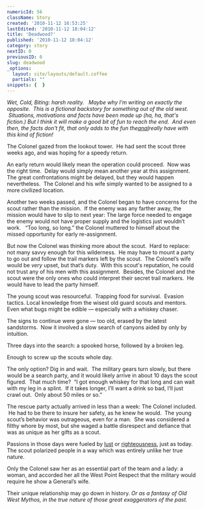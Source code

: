 ```yaml
---
numericId: 56
className: Story
created: '2010-11-12 16:53:25'
lastEdited: '2010-11-12 18:04:12'
title: 'Deadwood?'
published: '2010-11-12 18:04:12'
category: story
nextID: 0
previousID: 0
slug: deadwood
_options:
  layout: site/layouts/default.coffee
  partials: ""
snippets: {  }
---
```

_Wet, Cold, Biting: harsh reality. &nbsp; Maybe why I&rsquo;m writing on exactly the opposite.&nbsp; This is a fictional backstory for something out of the old west. &nbsp;Situations, motivations and facts have been made up (ha, ha, that's fiction.) But I think it will make a good bit of fun to reach the end. &nbsp;And even then, the facts don't fit, that only adds to the fun the_[_anal_][0]_really have with this kind of fiction!_

The Colonel gazed from the lookout tower.&nbsp; He had sent the scout three weeks ago, and was hoping for a speedy return.

An early return would likely mean the operation could proceed.&nbsp; Now was the right time.&nbsp; Delay would simply mean another year at this assignment.&nbsp; The great confrontations might be delayed, but they would happen nevertheless.&nbsp; The Colonel and his wife simply wanted to be assigned to a more civilized location.

Another two weeks passed, and the Colonel began to have concerns for the scout rather than the mission.&nbsp; If the enemy was any farther away, the mission would have to slip to next year: The large force needed to engage the enemy would not have proper supply and the logistics just wouldn&rsquo;t work. &nbsp; &ldquo;Too long, so long.&rdquo; the Colonel muttered to himself about the missed opportunity for early re-assignment.

But now the Colonel was thinking more about the scout.&nbsp; Hard to replace: not many savvy enough for this wilderness.&nbsp; He may have to mount a party to go out and follow the trail markers left by the scout.&nbsp; The Colonel&rsquo;s wife would be _very_ upset, but that&rsquo;s duty. &nbsp;With this scout's reputation, he could not trust any of his men with this assignment.&nbsp; Besides, the Colonel and the scout were the only ones who could interpret their secret trail markers.&nbsp; He would have to lead the party himself.

The young scout was resourceful.&nbsp; Trapping food for survival.&nbsp; Evasion tactics. Local knowledge from the wisest old guard scouts and mentors.&nbsp; Even what bugs might be edible &mdash; especially with a whiskey chaser.

The signs to continue were gone &mdash; too old, erased by the latest sandstorms.&nbsp; Now it involved a slow search of canyons aided by only by intuition.

Three days into the search: a spooked horse, followed by a broken leg.

Enough to screw up the scouts whole day.

The only option? Dig in and wait.&nbsp; The military gears turn slowly, but there would be a search party, and it would likely arrive in about 10 days the scout figured.&nbsp; That much time?&nbsp; &ldquo;I got enough whiskey for that long and can wait with my leg in a splint.&nbsp; If it takes longer, I&rsquo;ll want a drink so bad, I&rsquo;ll just crawl out.&nbsp; Only about 50 miles or so.&rdquo;

The rescue party actually arrived in less than a week: The Colonel included. &nbsp;He had to be there to insure her safety, as he knew he would. &nbsp;The young scout&rsquo;s behavior was outrageous, even for a man.&nbsp; She was considered a filthy whore by most, but she waged a battle disrespect and defiance that was as unique as her gifts as a scout.

Passions in those days were fueled by [lust][1] or [righteousness][2], just as today.&nbsp; The scout polarized people in a way which was entirely unlike her true nature.&nbsp;

Only the Colonel saw her as an essential part of the team and a lady: a woman, and accorded her all the West Point Respect that the military would require he show a General&rsquo;s wife.

Their unique relationship may go down in history.&nbsp;_Or as a fantasy of Old West Mythos, in the true nature of those great exaggerators of the past._

[0]: http://www.theonion.com/articles/war-on-string-may-be-unwinnable-says-cat-general,9636/
[1]: http://www.google.com/search?rls=en&amp;q=blue+state&amp;ie=UTF-8&amp;oe=UTF-8
[2]: http://www.google.com/search?rls=en&amp;q=red+state&amp;ie=UTF-8&amp;oe=UTF-8